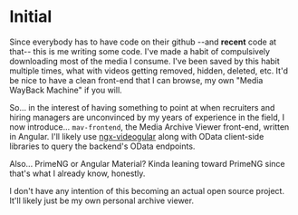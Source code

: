 Initial
=======

Since everybody has to have code on their github --and **recent** code at
that-- this is me writing some code. I've made a habit of compulsively
downloading most of the media I consume. I've been saved by this habit multiple
times, what with videos getting removed, hidden, deleted, etc. It'd be nice to
have a clean front-end that I can browse, my own "Media WayBack Machine" if you
will.

So... in the interest of having something to point at when recruiters and
hiring managers are unconvinced by my years of experience in the field, I now
introduce... `mav-frontend`, the Media Archive Viewer front-end, written in
Angular. I'll likely use
[ngx-videogular](https://github.com/videogular/ngx-videogular) along with OData
client-side libraries to query the backend's OData endpoints.

Also... PrimeNG or Angular Material? Kinda leaning toward PrimeNG since that's
what I already know, honestly.

I don't have any intention of this becoming an actual open source project.
It'll likely just be my own personal archive viewer.

